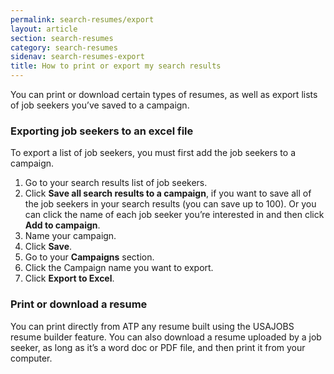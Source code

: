 ```yaml
---
permalink: search-resumes/export
layout: article
section: search-resumes
category: search-resumes
sidenav: search-resumes-export
title: How to print or export my search results
---
```


You can print or download certain types of resumes, as well as export lists of job seekers you’ve saved to a campaign. 

### Exporting job seekers to an excel file

To export a list of job seekers, you must first add the job seekers to a campaign.

1. Go to your search results list of job seekers.
2. Click **Save all search results to a campaign**, if you want to save all of the job seekers in your search results (you can save up to 100). Or you can click the name of each job seeker you’re interested in and then click **Add to campaign**.
3. Name your campaign. 
4. Click **Save**.
5. Go to your **Campaigns** section.
6. Click the Campaign name you want to export.
7. Click **Export to Excel**.

### Print or download a resume

You can print directly from ATP any resume built using the USAJOBS resume builder feature. You can also download a resume uploaded by a job seeker, as long as it’s a word doc or PDF file, and then print it from your computer.